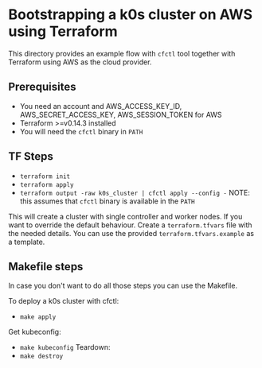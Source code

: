# Bootstrapping a k0s cluster on AWS using Terraform

This directory provides an example flow with `cfctl` tool together with Terraform using AWS as the cloud provider.

## Prerequisites

- You need an account and AWS_ACCESS_KEY_ID, AWS_SECRET_ACCESS_KEY, AWS_SESSION_TOKEN for AWS
- Terraform >=v0.14.3 installed
- You will need the `cfctl` binary in `PATH`

## TF Steps

- `terraform init`
- `terraform apply`
- `terraform output -raw k0s_cluster | cfctl apply --config -` NOTE: this assumes that `cfctl` binary is available in the `PATH`

This will create a cluster with single controller and worker nodes.
If you want to override the default behaviour. Create a `terraform.tfvars` file with the needed details. You can use the provided `terraform.tfvars.example` as a template.

## Makefile steps

In case you don't want to do all those steps you can use the Makefile.

To deploy a k0s cluster with cfctl:

- `make apply`

Get kubeconfig:

- `make kubeconfig`
  Teardown:
- `make destroy`
